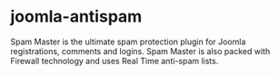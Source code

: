 # joomla-antispam
Spam Master is the ultimate spam protection plugin for Joomla registrations, comments and logins. Spam Master is also packed with Firewall technology and uses Real Time anti-spam lists. 
